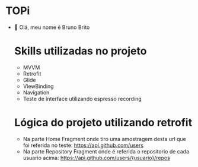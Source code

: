 # TOPi
- 👋 Olá, meu nome é Bruno Brito
  
  ##
  # Skills utilizadas no projeto
  - MVVM
  - Retrofit
  - Glide
  - ViewBinding
  - Navigation
  - Teste de interface utilizando espresso recording
  
  # Lógica do projeto utilizando retrofit
  - Na parte Home Fragment onde tiro uma amostragem desta url que foi referida no teste: https://api.github.com/users
  - Na parte Repository Fragment onde é referida o repositorio de cada usuario acima: https://api.github.com/users/{usuario}/repos
